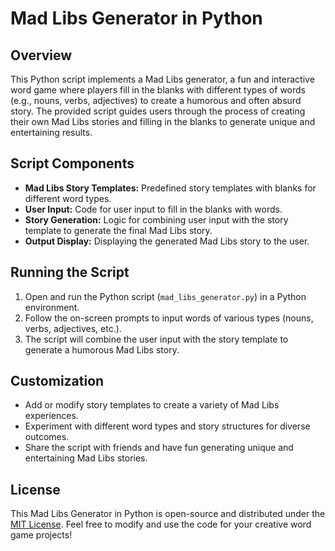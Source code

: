 # Mad Libs Generator in Python

## Overview

This Python script implements a Mad Libs generator, a fun and interactive word game where players fill in the blanks with different types of words (e.g., nouns, verbs, adjectives) to create a humorous and often absurd story. The provided script guides users through the process of creating their own Mad Libs stories and filling in the blanks to generate unique and entertaining results.

## Script Components

- **Mad Libs Story Templates:** Predefined story templates with blanks for different word types.
- **User Input:** Code for user input to fill in the blanks with words.
- **Story Generation:** Logic for combining user input with the story template to generate the final Mad Libs story.
- **Output Display:** Displaying the generated Mad Libs story to the user.

## Running the Script

1. Open and run the Python script (`mad_libs_generator.py`) in a Python environment.
2. Follow the on-screen prompts to input words of various types (nouns, verbs, adjectives, etc.).
3. The script will combine the user input with the story template to generate a humorous Mad Libs story.

## Customization

- Add or modify story templates to create a variety of Mad Libs experiences.
- Experiment with different word types and story structures for diverse outcomes.
- Share the script with friends and have fun generating unique and entertaining Mad Libs stories.

## License

This Mad Libs Generator in Python is open-source and distributed under the [MIT License](LICENSE). Feel free to modify and use the code for your creative word game projects!
